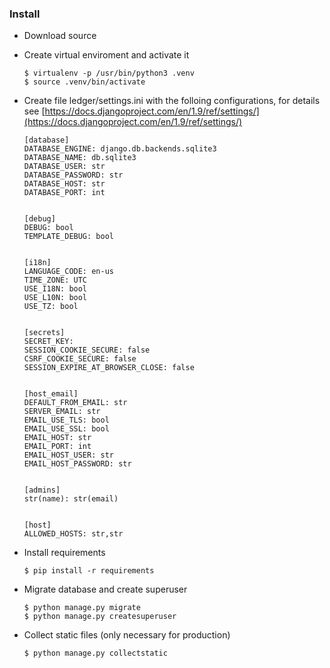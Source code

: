 ### Install
* Download source
* Create virtual enviroment and activate it

  ```
  $ virtualenv -p /usr/bin/python3 .venv
  $ source .venv/bin/activate
  ```
* Create file ledger/settings.ini with the folloing configurations, for details
  see [https://docs.djangoproject.com/en/1.9/ref/settings/](https://docs.djangoproject.com/en/1.9/ref/settings/)

  ```
  [database]
  DATABASE_ENGINE: django.db.backends.sqlite3
  DATABASE_NAME: db.sqlite3
  DATABASE_USER: str
  DATABASE_PASSWORD: str
  DATABASE_HOST: str
  DATABASE_PORT: int


  [debug]
  DEBUG: bool
  TEMPLATE_DEBUG: bool


  [i18n]
  LANGUAGE_CODE: en-us
  TIME_ZONE: UTC
  USE_I18N: bool
  USE_L10N: bool
  USE_TZ: bool


  [secrets]
  SECRET_KEY: 
  SESSION_COOKIE_SECURE: false
  CSRF_COOKIE_SECURE: false
  SESSION_EXPIRE_AT_BROWSER_CLOSE: false


  [host_email]
  DEFAULT_FROM_EMAIL: str
  SERVER_EMAIL: str
  EMAIL_USE_TLS: bool
  EMAIL_USE_SSL: bool
  EMAIL_HOST: str
  EMAIL_PORT: int
  EMAIL_HOST_USER: str
  EMAIL_HOST_PASSWORD: str


  [admins]
  str(name): str(email)


  [host]
  ALLOWED_HOSTS: str,str
  ```
* Install requirements

  ```
  $ pip install -r requirements
  ```
* Migrate database and create superuser

  ```
  $ python manage.py migrate
  $ python manage.py createsuperuser
  ```
* Collect static files (only necessary for production)

  ```
  $ python manage.py collectstatic
  ```
